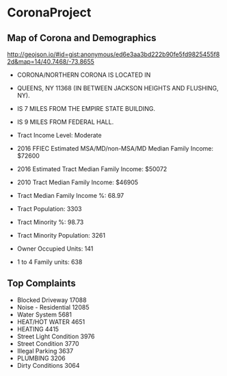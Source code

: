# CoronaProject

## Map of Corona and Demographics  
http://geojson.io/#id=gist:anonymous/ed6e3aa3bd222b90fe5fd9825455f82d&map=14/40.7468/-73.8655

- CORONA/NORTHERN CORONA IS LOCATED IN 
- QUEENS, NY 11368 (IN BETWEEN JACKSON HEIGHTS AND FLUSHING, NY).
- IS 7 MILES FROM THE EMPIRE STATE BUILDING.
- IS 9 MILES FROM FEDERAL HALL.

- Tract Income Level: Moderate
- 2016 FFIEC Estimated MSA/MD/non-MSA/MD Median Family Income: $72600
- 2016 Estimated Tract Median Family Income: $50072
- 2010 Tract Median Family Income: $46905
- Tract Median Family Income %: 68.97
- Tract Population: 3303
- Tract Minority %: 98.73
- Tract Minority Population: 3261
- Owner Occupied Units: 141
- 1 to 4 Family units: 638


## Top Complaints 
- Blocked Driveway  17088
- Noise - Residential  12085
- Water System  5681
- HEAT/HOT WATER  4651
- HEATING  4415
- Street Light Condition  3976
- Street Condition  3770
- Illegal Parking  3637
- PLUMBING  3206
- Dirty Conditions  3064

